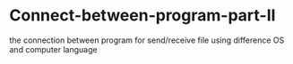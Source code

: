 # Connect-between-program-part-II
the connection between program for send/receive file using difference OS and computer language
